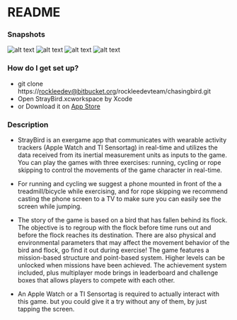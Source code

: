 # README #

### Snapshots ###

![alt text](https://github.com/leerockdev/StrayBird/blob/master/snapshot/snapshot1.png "Home Screen")
![alt text](https://github.com/leerockdev/StrayBird/blob/master/snapshot/snapshot2.png "Game Screen")
![alt text](https://github.com/leerockdev/StrayBird/blob/master/snapshot/snapshot3.png "Pause Screen")
![alt text](https://github.com/leerockdev/StrayBird/blob/master/snapshot/snapshot4.png "Map Screen")

### How do I get set up? ###

* git clone https://rockleedev@bitbucket.org/rockleedevteam/chasingbird.git
* Open StrayBird.xcworkspace by Xcode
* or Download it on [App Store](https://itunes.apple.com/us/app/stray-bird/id1033004616)

### Description ###

* StrayBird is an exergame app that communicates with wearable activity trackers (Apple Watch and TI Sensortag) in real-time and utilizes the data received from its inertial measurement units as inputs to the game. You can play the games with three exercises: running, cycling or rope skipping to control the movements of the game character in real-time. 

* For running and cycling we suggest a phone mounted in front of the a treadmill/bicycle while  exercising, and for rope skipping we recommend casting the phone screen to a TV to make sure you can easily see the screen while jumping.  

* The story of the game is based on a bird that has fallen behind its flock. The objective is to regroup with the flock before time runs out and before the flock reaches its destination. There are also physical and environmental parameters that may affect the movement behavior of the bird and flock, go find it out during exercise! The game features a mission-based structure and point-based system. Higher levels can be unlocked when missions have been achieved. The achievement system included, plus multiplayer mode brings in leaderboard and challenge boxes that allows players to compete with each other. 

* An Apple Watch or a TI Sensortag is required to actually interact with this game. but you could give it a try without any of them, by just tapping the screen.
